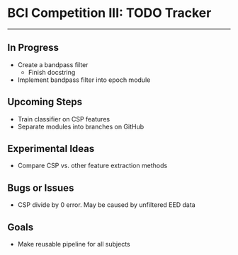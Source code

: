 # BCI Competition III: TODO Tracker
___
## In Progress
- Create a bandpass filter
  - Finish docstring
- Implement bandpass filter into epoch module

## Upcoming Steps
- Train classifier on CSP features
- Separate modules into branches on GitHub

## Experimental Ideas
- Compare CSP vs. other feature extraction methods

## Bugs or Issues
- CSP divide by 0 error. May be caused by unfiltered EED data

## Goals
- Make reusable pipeline for all subjects
